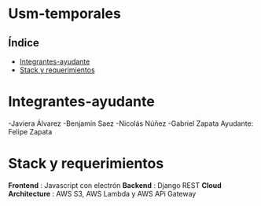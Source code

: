 # Usm-temporales

## Índice

- [Integrantes-ayudante](README.md#instalacin)
- [Stack y requerimientos](README.md#organizacin-de-directorio)

# Integrantes-ayudante
-Javiera Álvarez
-Benjamín Saez
-Nicolás  Núñez 
-Gabriel Zapata
Ayudante: Felipe Zapata
# Stack y requerimientos
**Frontend** : Javascript con electrón
**Backend** : Django REST
**Cloud Architecture** : AWS S3, AWS Lambda y AWS APi Gateway
